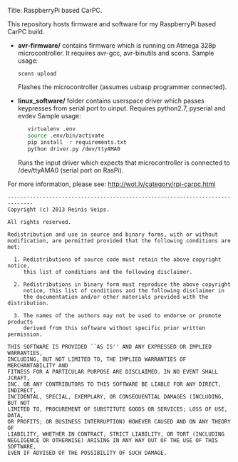 Title: RaspberryPi based CarPC.


This repository hosts firmware and software for my RaspberryPi based CarPC
build.

* **avr-firmware/** contains firmware which is running on Atmega 328p
  microcontroller. It requires avr-gcc, avr-binutils and scons.
  Sample usage:

     ```scons upload```

  Flashes the microcontroller (assumes usbasp programmer connected).

* **linux_software/** folder contains userspace driver which passes keypresses
  from serial port to uinput. Requires python2.7, pyserial and evdev
  Sample usage:
  ```bash
     virtualenv .env
     source .env/bin/activate
     pip install -r requirements.txt
     python driver.py /dev/ttyAMA0
    ```
   Runs the input driver which expects that microcontroller is connected to
   /dev/ttyAMA0 (serial port on RasPi).


For more information, please see: http://wot.lv/category/rpi-carpc.html

```
------------------------------------------------------------------------------
Copyright (c) 2013 Reinis Veips. 

All rights reserved.

Redistribution and use in source and binary forms, with or without
modification, are permitted provided that the following conditions are met:

  1. Redistributions of source code must retain the above copyright notice,
     this list of conditions and the following disclaimer.

  2. Redistributions in binary form must reproduce the above copyright 
     notice, this list of conditions and the following disclaimer in 
     the documentation and/or other materials provided with the distribution.

  3. The names of the authors may not be used to endorse or promote products
     derived from this software without specific prior written permission.

THIS SOFTWARE IS PROVIDED ``AS IS'' AND ANY EXPRESSED OR IMPLIED WARRANTIES,
INCLUDING, BUT NOT LIMITED TO, THE IMPLIED WARRANTIES OF MERCHANTABILITY AND
FITNESS FOR A PARTICULAR PURPOSE ARE DISCLAIMED. IN NO EVENT SHALL JCRAFT,
INC. OR ANY CONTRIBUTORS TO THIS SOFTWARE BE LIABLE FOR ANY DIRECT, INDIRECT,
INCIDENTAL, SPECIAL, EXEMPLARY, OR CONSEQUENTIAL DAMAGES (INCLUDING, BUT NOT
LIMITED TO, PROCUREMENT OF SUBSTITUTE GOODS OR SERVICES; LOSS OF USE, DATA,
OR PROFITS; OR BUSINESS INTERRUPTION) HOWEVER CAUSED AND ON ANY THEORY OF
LIABILITY, WHETHER IN CONTRACT, STRICT LIABILITY, OR TORT (INCLUDING
NEGLIGENCE OR OTHERWISE) ARISING IN ANY WAY OUT OF THE USE OF THIS SOFTWARE,
EVEN IF ADVISED OF THE POSSIBILITY OF SUCH DAMAGE.
```
